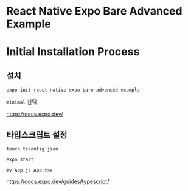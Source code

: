 # React Native Expo Bare Advanced Example

# Initial Installation Process

## 설치

`expo init react-native-expo-bare-advanced-example`

`minimal` 선택

https://docs.expo.dev/

## 타입스크립트 설정

`touch tsconfig.json`

`expo start`

`mv App.js App.tsx`

https://docs.expo.dev/guides/typescript/
